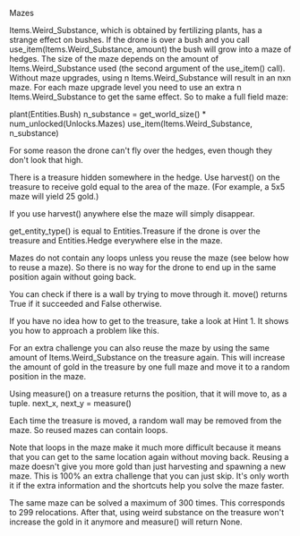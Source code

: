 Mazes

Items.Weird_Substance, which is obtained by fertilizing plants, has a strange effect on bushes. If the drone is over a bush and you call use_item(Items.Weird_Substance, amount) the bush will grow into a maze of hedges.
The size of the maze depends on the amount of Items.Weird_Substance used (the second argument of the use_item() call).
Without maze upgrades, using n Items.Weird_Substance will result in an nxn maze. For each maze upgrade level you need to use an extra n Items.Weird_Substance to get the same effect.
So to make a full field maze:

plant(Entities.Bush)
n_substance = get_world_size() * num_unlocked(Unlocks.Mazes)
use_item(Items.Weird_Substance, n_substance)


For some reason the drone can't fly over the hedges, even though they don't look that high.

There is a treasure hidden somewhere in the hedge. Use harvest() on the treasure to receive gold equal to the area of the maze. (For example, a 5x5 maze will yield 25 gold.)

If you use harvest() anywhere else the maze will simply disappear.

get_entity_type() is equal to Entities.Treasure if the drone is over the treasure and Entities.Hedge everywhere else in the maze.

Mazes do not contain any loops unless you reuse the maze (see below how to reuse a maze). So there is no way for the drone to end up in the same position again without going back.

You can check if there is a wall by trying to move through it. move() returns True if it succeeded and False otherwise.

If you have no idea how to get to the treasure, take a look at Hint 1. It shows you how to approach a problem like this.

For an extra challenge you can also reuse the maze by using the same amount of Items.Weird_Substance on the treasure again. This will increase the amount of gold in the treasure by one full maze and move it to a random position in the maze.

Using measure() on a treasure returns the position, that it will move to, as a tuple. next_x, next_y = measure()

Each time the treasure is moved, a random wall may be removed from the maze. So reused mazes can contain loops.

Note that loops in the maze make it much more difficult because it means that you can get to the same location again without moving back. Reusing a maze doesn't give you more gold than just harvesting and spawning a new maze. This is 100% an extra challenge that you can just skip. It's only worth it if the extra information and the shortcuts help you solve the maze faster.

The same maze can be solved a maximum of 300 times. This corresponds to 299 relocations. After that, using weird substance on the treasure won't increase the gold in it anymore and measure() will return None. 